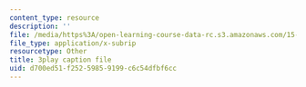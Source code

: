 ```yaml
---
content_type: resource
description: ''
file: /media/https%3A/open-learning-course-data-rc.s3.amazonaws.com/15-071-the-analytics-edge-spring-2017/d700ed51f25259859199c6c54dfbf6cc_En0xvjBnmfU.vtt
file_type: application/x-subrip
resourcetype: Other
title: 3play caption file
uid: d700ed51-f252-5985-9199-c6c54dfbf6cc
---
```

